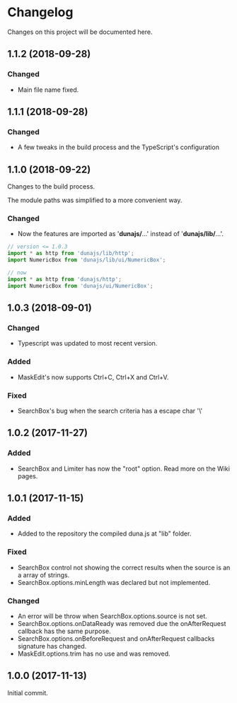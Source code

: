# Changelog <!-- markdownlint-disable MD024 -->

Changes on this project will be documented here.

## 1.1.2 (2018-09-28)

### Changed
- Main file name fixed.

## 1.1.1 (2018-09-28)

### Changed
- A few tweaks in the build process and the TypeScript's configuration

## 1.1.0 (2018-09-22)

Changes to the build process.

The module paths was simplified to a more convenient way.

### Changed

- Now the features are imported as '**dunajs/**...' instead of '**dunajs/lib/**...'.


```javascript
// version <= 1.0.3
import * as http from 'dunajs/lib/http';
import NumericBox from 'dunajs/lib/ui/NumericBox';

// now
import * as http from 'dunajs/http';
import NumericBox from 'dunajs/ui/NumericBox';
```


## 1.0.3 (2018-09-01)

### Changed
- Typescript was updated to most recent version.

### Added
- MaskEdit's now supports Ctrl+C, Ctrl+X and Ctrl+V.

### Fixed 
- SearchBox's bug when the search criteria has a escape char '\\'

## 1.0.2 (2017-11-27)

### Added

- SearchBox and Limiter has now the "root" option. Read more on the Wiki pages.

## 1.0.1 (2017-11-15)

### Added

- Added to the repository the compiled duna.js at "lib" folder.

### Fixed

- SearchBox control not showing the correct results when the source is an a array of strings.
- SearchBox.options.minLength was declared but not implemented.

### Changed

- An error will be throw when SearchBox.options.source is not set.
- SearchBox.options.onDataReady was removed due the onAfterRequest callback has the same purpose.
- SearchBox.options.onBeforeRequest and onAfterRequest callbacks signature has changed.
- MaskEdit.options.trim has no use and was removed.

## 1.0.0 (2017-11-13)

Initial commit.